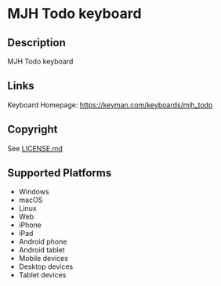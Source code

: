 MJH Todo keyboard
==============

Description
-----------
MJH Todo keyboard

Links
-----
Keyboard Homepage: https://keyman.com/keyboards/mjh_todo

Copyright
---------
See [LICENSE.md](LICENSE.md)

Supported Platforms
-------------------
 * Windows
 * macOS
 * Linux
 * Web
 * iPhone
 * iPad
 * Android phone
 * Android tablet
 * Mobile devices
 * Desktop devices
 * Tablet devices


